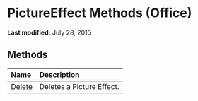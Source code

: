 
# PictureEffect Methods (Office)

 **Last modified:** July 28, 2015


## Methods



|**Name**|**Description**|
|:-----|:-----|
| [Delete](cd107111-0866-fa75-bdbf-6a0cc562c815.md)|Deletes a Picture Effect.|
